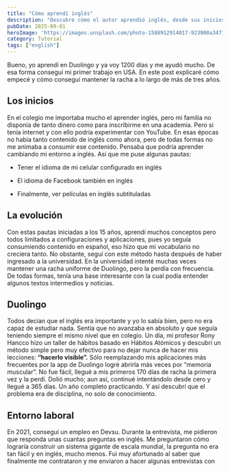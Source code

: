 ```yaml
---
title: "Cómo aprendí inglés"
description: "Descubre cómo el autor aprendió inglés, desde sus inicios autodidactas hasta alcanzar una racha de 1200 días en Duolingo, lo que le permitió conseguir su primer trabajo en Estados Unidos. Aprende sobre las pautas iniciales, la evolución de su método y la importancia de la disciplina."
pubDate: 2025-09-01
heroImage: 'https://images.unsplash.com/photo-1588912914017-923900a34710?ixlib=rb-4.1.0&q=85&fm=jpg&crop=entropy&cs=srgb'
category: Tutorial
tags: ["english"]
---
```


Bueno, yo aprendí en Duolingo y ya voy 1200 días y me ayudó mucho. De esa forma conseguí mi primer trabajo en USA. En este post explicaré cómo empecé y cómo conseguí mantener la racha a lo largo de más de tres años. 

## Los inicios

En el colegio me importaba mucho el aprender inglés, pero mi familia no disponía de tanto dinero como para inscribirme en una academia. Pero si tenía internet y con ello podría experimentar con YouTube. En esas épocas no había tanto contenido de inglés como ahora, pero de todas formas no me animaba a consumir ese contenido. Pensaba que podría aprender cambiando mi entorno a inglés. Así que me puse algunas pautas: 

- Tener el idioma de mi celular configurado en inglés

- El idioma de Facebook también en inglés

- Finalmente, ver películas en inglés subtituladas

## La evolución

Con estas pautas iniciadas a los 15 años, aprendí muchos conceptos pero todos limitados a configuraciones y aplicaciones, pues yo seguía consumiendo contenido en español, eso hizo que mi vocabulario no creciera tanto. No obstante, seguí con este método hasta después de haber ingresado a la universidad. En la universidad intenté muchas veces mantener una racha uniforme de Duolingo, pero la perdía con frecuencia. De todas formas, tenía una base interesante con la cual podía entender algunos textos intermedios y noticias.

## Duolingo

Todos decían que el inglés era importante y yo lo sabía bien, pero no era capaz de estudiar nada. Sentía que no avanzaba en absoluto y que seguía teniendo siempre el mismo nivel que en colegio. Un día, mi profesor Rony Hancco hizo un taller de hábitos basado en Hábitos Atómicos y descubrí un método simple pero muy efectivo para no dejar nunca de hacer mis lecciones: **“hacerlo visible”.** Sólo reemplazando mis aplicaciones más frecuentes por la app de Duolingo logré abrirla más veces por “memoria muscular”. No fue fácil, llegué a mis primeros 170 días de racha la primera vez y la perdí. Dolió mucho; aun así, continué intentándolo desde cero y llegué a 365 días. Un año completo practicando. Y así descubrí que el problema era de disciplina, no solo de conocimiento. 

## Entorno laboral

En 2021, conseguí un empleo en Devsu. Durante la entrevista, me pidieron que responda unas cuantas preguntas en inglés. Me preguntaron cómo lograría construir un sistema gigante de escala mundial, la pregunta no era tan fácil y en inglés, mucho menos. Fui muy afortunado al saber que finalmente me contrataron y me enviaron a hacer algunas entrevistas con